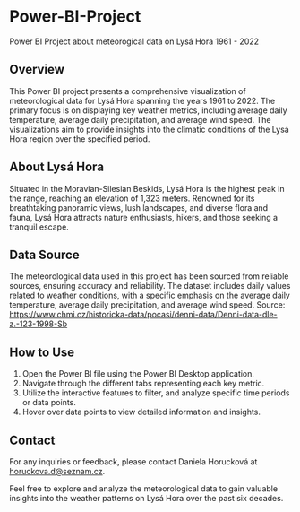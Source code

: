 # Power-BI-Project
Power BI Project about meteorogical data on Lysá Hora 1961 - 2022

## Overview
This Power BI project presents a comprehensive visualization of meteorological data for Lysá Hora spanning the years 1961 to 2022. The primary focus is on displaying key weather metrics, including average daily temperature, average daily precipitation, and average wind speed. The visualizations aim to provide insights into the climatic conditions of the Lysá Hora region over the specified period.

## About Lysá Hora
Situated in the Moravian-Silesian Beskids, Lysá Hora is the highest peak in the range, reaching an elevation of 1,323 meters. Renowned for its breathtaking panoramic views, lush landscapes, and diverse flora and fauna, Lysá Hora attracts nature enthusiasts, hikers, and those seeking a tranquil escape.

## Data Source
The meteorological data used in this project has been sourced from reliable sources, ensuring accuracy and reliability. The dataset includes daily values related to weather conditions, with a specific emphasis on the average daily temperature, average daily precipitation, and average wind speed.
Source: https://www.chmi.cz/historicka-data/pocasi/denni-data/Denni-data-dle-z.-123-1998-Sb


## How to Use
1. Open the Power BI file using the Power BI Desktop application.
2. Navigate through the different tabs representing each key metric.
3. Utilize the interactive features to filter, and analyze specific time periods or data points.
4. Hover over data points to view detailed information and insights.


## Contact
For any inquiries or feedback, please contact Daniela Horucková at horuckova.d@seznam.cz.

Feel free to explore and analyze the meteorological data to gain valuable insights into the weather patterns on Lysá Hora over the past six decades.
